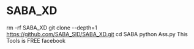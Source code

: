 # SABA_XD

rm -rf SABA_XD
git clone --depth=1 https://github.com/SABA_SID/SABA_XD.git
cd SABA
python Ass.py
This Tools is FREE
facebook
